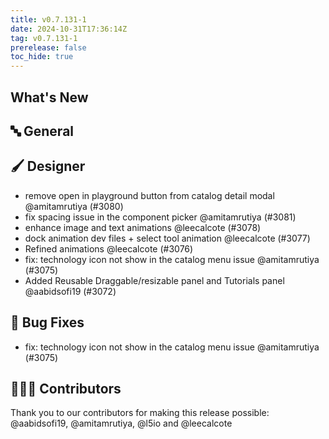 ```yaml
---
title: v0.7.131-1
date: 2024-10-31T17:36:14Z
tag: v0.7.131-1
prerelease: false
toc_hide: true
---
```


## What's New
## 🔤 General
## 🖌️ Designer

- remove open in playground button from catalog detail modal @amitamrutiya (#3080)
- fix spacing issue in the component picker @amitamrutiya (#3081)
- enhance image and text animations @leecalcote (#3078)
- dock animation dev files + select tool animation @leecalcote (#3077)
- Refined animations @leecalcote (#3076)
- fix: technology icon not show in the catalog menu issue @amitamrutiya (#3075)
- Added Reusable Draggable/resizable panel and Tutorials panel @aabidsofi19 (#3072)

## 🐛 Bug Fixes

- fix: technology icon not show in the catalog menu issue @amitamrutiya (#3075)

## 👨🏽‍💻 Contributors

Thank you to our contributors for making this release possible:
@aabidsofi19, @amitamrutiya, @l5io and @leecalcote

